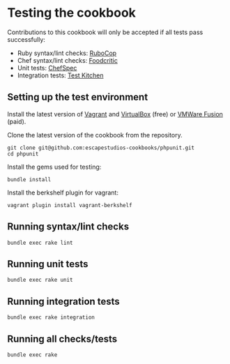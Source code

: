 Testing the cookbook
====================

Contributions to this cookbook will only be accepted if all tests pass successfully:

* Ruby syntax/lint checks: [RuboCop](http://batsov.com/rubocop/)
* Chef syntax/lint checks: [Foodcritic](http://acrmp.github.io/foodcritic/)
* Unit tests: [ChefSpec](http://code.sethvargo.com/chefspec/)
* Integration tests: [Test Kitchen](http://kitchen.ci/)

Setting up the test environment
-------------------------------

Install the latest version of [Vagrant](http://www.vagrantup.com/downloads.html) and [VirtualBox](https://www.virtualbox.org/wiki/Downloads) (free) or [VMWare Fusion](http://www.vmware.com/products/fusion) (paid).

Clone the latest version of the cookbook from the repository.

    git clone git@github.com:escapestudios-cookbooks/phpunit.git
    cd phpunit

Install the gems used for testing:

    bundle install

Install the berkshelf plugin for vagrant:

    vagrant plugin install vagrant-berkshelf

Running syntax/lint checks
--------------------------

    bundle exec rake lint

Running unit tests
------------------

    bundle exec rake unit

Running integration tests
-------------------------

    bundle exec rake integration

Running all checks/tests
------------------------

    bundle exec rake